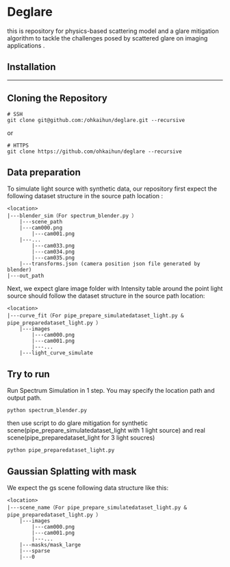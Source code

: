 # Deglare
this is repository for physics-based scattering model and a glare mitigation algorithm to tackle the challenges posed by scattered glare on imaging applications .
## Installation
---
## Cloning the Repository
```shell
# SSH
git clone git@github.com:/ohkaihun/deglare.git --recursive
```
or
```shell
# HTTPS
git clone https://github.com/ohkaihun/deglare --recursive
```
## Data preparation 
To simulate light source with synthetic data, our repository first expect the following dataset structure in the source path location :
```
<location>
|---blender_sim（For spectrum_blender.py ）
    |---scene_path
   	|---cam000.png
    	|---cam001.png
   	|---...
    	|---cam033.png
    	|---cam034.png
    	|---cam035.png
   	|---transforms.json (camera position json file generated by blender)
|---out_path
```
Next, we expect glare image folder with Intensity table around the point light source should follow the dataset structure in the source path location:
```
<location>
|---curve_fit（For pipe_prepare_simulatedataset_light.py & pipe_preparedataset_light.py ）
    |---images
    	|---cam000.png
    	|---cam001.png
    	|---...
    |---light_curve_simulate
```
## Try to run 
Run Spectrum Simulation in 1 step.  You may specify the location path and output path.
```shell
python spectrum_blender.py  
```
then use script to do glare mitigation for synthetic scene(pipe_prepare_simulatedataset_light with 1 light source) and real scene(pipe_preparedataset_light for 3 light soucres)
```shell
python pipe_preparedataset_light.py
```
## Gaussian Splatting with mask
We expect the gs scene following data structure like this:
```
<location>
|---scene_name（For pipe_prepare_simulatedataset_light.py & pipe_preparedataset_light.py ）
    |---images
    	|---cam000.png
    	|---cam001.png
    	|---...
    |---masks/mask_large
    |---sparse
	|---0
```

